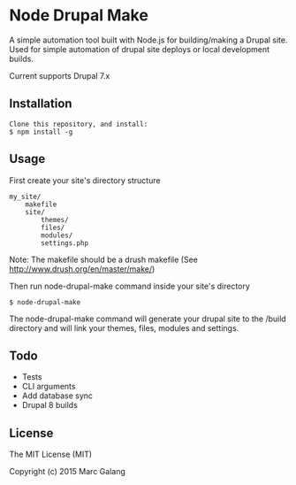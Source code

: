 # Node Drupal Make

A simple automation tool built with Node.js for building/making a Drupal site. Used for simple automation of drupal site deploys or local development builds.

Current supports Drupal 7.x

## Installation
    Clone this repository, and install:
    $ npm install -g

## Usage

First create your site's directory structure

    my_site/
        makefile
        site/
            themes/
            files/
            modules/
            settings.php

Note: The makefile should be a drush makefile (See http://www.drush.org/en/master/make/)

Then run node-drupal-make command inside your site's directory

    $ node-drupal-make
    
The node-drupal-make command will generate your drupal site to the /build directory and will link your themes, files, modules and settings. 

## Todo
* Tests
* CLI arguments
* Add database sync
* Drupal 8 builds

## License

The MIT License (MIT)

Copyright (c) 2015 Marc Galang
